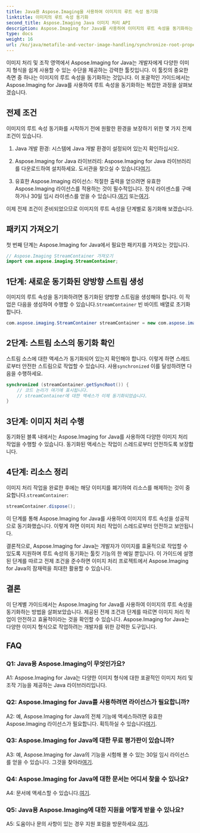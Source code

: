 ```yaml
---
title: Java용 Aspose.Imaging을 사용하여 이미지의 루트 속성 동기화
linktitle: 이미지의 루트 속성 동기화
second_title: Aspose.Imaging Java 이미지 처리 API
description: Aspose.Imaging for Java를 사용하여 이미지의 루트 속성을 동기화하는 방법을 알아보세요. 이 단계별 가이드를 통해 스레드로부터 안전한 이미지 처리를 보장하세요.
type: docs
weight: 16
url: /ko/java/metafile-and-vector-image-handling/synchronize-root-property-in-images/
---
```

이미지 처리 및 조작 영역에서 Aspose.Imaging for Java는 개발자에게 다양한 이미지 형식을 쉽게 사용할 수 있는 수단을 제공하는 강력한 툴킷입니다. 이 툴킷의 중요한 측면 중 하나는 이미지의 루트 속성을 동기화하는 것입니다. 이 포괄적인 가이드에서는 Aspose.Imaging for Java를 사용하여 루트 속성을 동기화하는 복잡한 과정을 살펴보겠습니다.

## 전제 조건

이미지의 루트 속성 동기화를 시작하기 전에 원활한 환경을 보장하기 위한 몇 가지 전제 조건이 있습니다.

1. Java 개발 환경: 시스템에 Java 개발 환경이 설정되어 있는지 확인하십시오.

2.  Aspose.Imaging for Java 라이브러리: Aspose.Imaging for Java 라이브러리를 다운로드하여 설치하세요. 도서관을 찾으실 수 있습니다[여기](https://releases.aspose.com/imaging/java/).

3. 유효한 Aspose.Imaging 라이선스: 적절한 출력을 얻으려면 유효한 Aspose.Imaging 라이선스를 적용하는 것이 필수적입니다. 정식 라이센스를 구매하거나 30일 임시 라이센스를 얻을 수 있습니다.[여기](https://purchase.aspose.com/buy) 또는[여기](https://purchase.aspose.com/temporary-license/).

이제 전제 조건이 준비되었으므로 이미지의 루트 속성을 단계별로 동기화해 보겠습니다.

## 패키지 가져오기

첫 번째 단계는 Aspose.Imaging for Java에서 필요한 패키지를 가져오는 것입니다.

```java
// Aspose.Imaging StreamContainer 가져오기
import com.aspose.imaging.StreamContainer;
```

## 1단계: 새로운 동기화된 양방향 스트림 생성

 이미지의 루트 속성을 동기화하려면 동기화된 양방향 스트림을 생성해야 합니다. 이 작업은 다음을 생성하여 수행할 수 있습니다.`StreamContainer` 빈 바이트 배열로 초기화합니다.

```java
com.aspose.imaging.StreamContainer streamContainer = new com.aspose.imaging.StreamContainer(new java.io.ByteArrayInputStream(new byte[0]));
```

## 2단계: 스트림 소스의 동기화 확인

 스트림 소스에 대한 액세스가 동기화되어 있는지 확인해야 합니다. 이렇게 하면 스레드로부터 안전한 스트림으로 작업할 수 있습니다. 사용`synchronized` 이를 달성하려면 다음을 수행하세요.

```java
synchronized (streamContainer.getSyncRoot()) {
    // 코드 논리가 여기에 표시됩니다.
    // streamContainer에 대한 액세스가 이제 동기화되었습니다.
}
```

## 3단계: 이미지 처리 수행

동기화된 블록 내에서는 Aspose.Imaging for Java를 사용하여 다양한 이미지 처리 작업을 수행할 수 있습니다. 동기화된 액세스는 작업이 스레드로부터 안전하도록 보장합니다.

## 4단계: 리소스 정리

 이미지 처리 작업을 완료한 후에는 해당 이미지를 폐기하여 리소스를 해제하는 것이 중요합니다.`streamContainer`:

```java
streamContainer.dispose();
```

이 단계를 통해 Aspose.Imaging for Java를 사용하여 이미지의 루트 속성을 성공적으로 동기화했습니다. 이렇게 하면 이미지 처리 작업이 스레드로부터 안전하고 보안됩니다.

결론적으로, Aspose.Imaging for Java는 개발자가 이미지를 효율적으로 작업할 수 있도록 지원하며 루트 속성의 동기화는 툴킷 기능의 한 예일 뿐입니다. 이 가이드에 설명된 단계를 따르고 전제 조건을 준수하면 이미지 처리 프로젝트에서 Aspose.Imaging for Java의 잠재력을 최대한 활용할 수 있습니다.

## 결론

이 단계별 가이드에서는 Aspose.Imaging for Java를 사용하여 이미지의 루트 속성을 동기화하는 방법을 살펴보았습니다. 제공된 전제 조건과 단계를 따르면 이미지 처리 작업이 안전하고 효율적이라는 것을 확인할 수 있습니다. Aspose.Imaging for Java는 다양한 이미지 형식으로 작업하려는 개발자를 위한 강력한 도구입니다.

## FAQ

### Q1: Java용 Aspose.Imaging이 무엇인가요?

A1: Aspose.Imaging for Java는 다양한 이미지 형식에 대한 포괄적인 이미지 처리 및 조작 기능을 제공하는 Java 라이브러리입니다.

### Q2: Aspose.Imaging for Java를 사용하려면 라이선스가 필요합니까?

 A2: 예, Aspose.Imaging for Java의 전체 기능에 액세스하려면 유효한 Aspose.Imaging 라이선스가 필요합니다. 획득하실 수 있습니다[여기](https://purchase.aspose.com/buy).

### Q3: Aspose.Imaging for Java에 대한 무료 평가판이 있습니까?

 A3: 예, Aspose.Imaging for Java의 기능을 시험해 볼 수 있는 30일 임시 라이선스를 얻을 수 있습니다. 그것을 찾아라[여기](https://purchase.aspose.com/temporary-license/).

### Q4: Aspose.Imaging for Java에 대한 문서는 어디서 찾을 수 있나요?

 A4: 문서에 액세스할 수 있습니다.[여기](https://reference.aspose.com/imaging/java/).

### Q5: Java용 Aspose.Imaging에 대한 지원을 어떻게 받을 수 있나요?

 A5: 도움이나 문의 사항이 있는 경우 지원 포럼을 방문하세요.[여기](https://forum.aspose.com/).